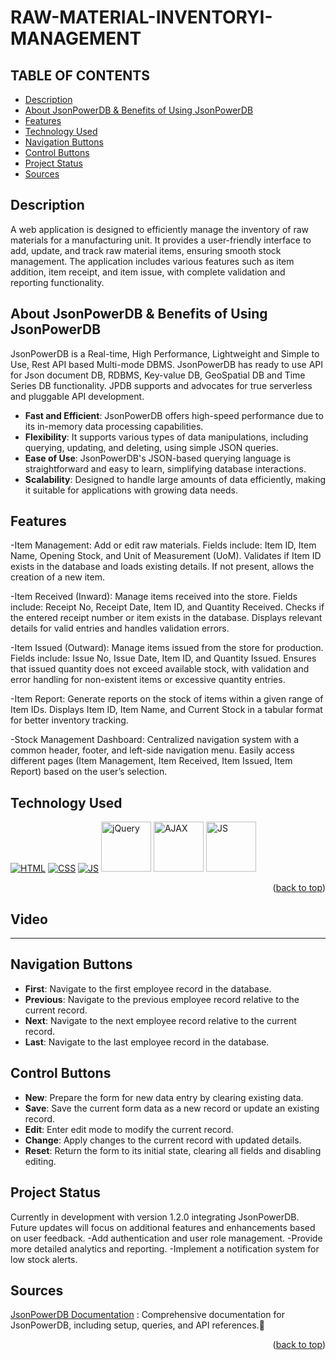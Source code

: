 # RAW-MATERIAL-INVENTORYI-MANAGEMENT

<!-------------------------------------------------------------------------------------------------------------------------------------->

<div id="top"></div>

## TABLE OF CONTENTS

- [Description](#description)
- [About JsonPowerDB & Benefits of Using JsonPowerDB](#benefits-of-JSDB)
- [Features](#features)
- [Technology Used](#technology-used)
- [Navigation Buttons ](#navigation-buttons)
- [Control Buttons](#control-buttons)
- [Project Status](#project-status)
- [Sources](#sources)

<!-------------------------------------------------------------------------------------------------------------------------------------->

## Description
A web application is designed to efficiently manage the inventory of raw materials for a manufacturing unit. It provides a user-friendly interface to add, update, and track raw material items, ensuring smooth stock management. The application includes various features such as item addition, item receipt, and item issue, with complete validation and reporting functionality.
<br>

<!-- --------------------------------------------------------------------------------------------------------------------------------------------------------- -->

## About JsonPowerDB & Benefits of Using JsonPowerDB

JsonPowerDB is a Real-time, High Performance, Lightweight and Simple to Use, Rest API based Multi-mode DBMS. JsonPowerDB has ready to use API for Json document DB, RDBMS, Key-value DB, GeoSpatial DB and Time Series DB functionality. JPDB supports and advocates for true serverless and pluggable API development.

- **Fast and Efficient**: JsonPowerDB offers high-speed performance due to its in-memory data processing capabilities.
- **Flexibility**: It supports various types of data manipulations, including querying, updating, and deleting, using simple JSON queries.
- **Ease of Use**: JsonPowerDB's JSON-based querying language is straightforward and easy to learn, simplifying database interactions.
- **Scalability**: Designed to handle large amounts of data efficiently, making it suitable for applications with growing data needs.
  
<!-- --------------------------------------------------------------------------------------------------------------------------------------------------------- -->

## Features 

-Item Management:
Add or edit raw materials.
Fields include: Item ID, Item Name, Opening Stock, and Unit of Measurement (UoM).
Validates if Item ID exists in the database and loads existing details. If not present, allows the creation of a new item.

-Item Received (Inward):
Manage items received into the store.
Fields include: Receipt No, Receipt Date, Item ID, and Quantity Received.
Checks if the entered receipt number or item exists in the database. Displays relevant details for valid entries and handles validation errors.

-Item Issued (Outward):
Manage items issued from the store for production.
Fields include: Issue No, Issue Date, Item ID, and Quantity Issued.
Ensures that issued quantity does not exceed available stock, with validation and error handling for non-existent items or excessive quantity entries.

-Item Report:
Generate reports on the stock of items within a given range of Item IDs.
Displays Item ID, Item Name, and Current Stock in a tabular format for better inventory tracking.

-Stock Management Dashboard:
Centralized navigation system with a common header, footer, and left-side navigation menu.
Easily access different pages (Item Management, Item Received, Item Issued, Item Report) based on the user’s selection.

<!-- --------------------------------------------------------------------------------------------------------------------------------------------------------- -->

## Technology Used

<p>
  <a href="https://www.w3schools.com/html/"> <img src="https://img.icons8.com/color/70/000000/html-5--v1.png" alt="HTML" /></a>
  <a href="https://www.w3schools.com/css/"> <img src="https://img.icons8.com/color/70/000000/css3.png" alt="CSS" /></a>
  <a href="https://www.w3schools.com/js/"><img src="https://img.icons8.com/color/70/000000/javascript--v1.png" alt="JS" /></a>
  <a href="https://www.w3schools.com/js/"><img src="https://encrypted-tbn0.gstatic.com/images?q=tbn:ANd9GcQML--tf-oIjbL6kkH4wN9D4FqSUixM1aBovQ&s" alt="jQuery" height="80px"  width="80px" /></a>
     <a href="https://www.w3schools.com/js/"><img src="https://encrypted-tbn0.gstatic.com/images?q=tbn:ANd9GcQzNUwj31PQCq8q6WU1rZB-hUxLNKj5j2A8gg&s" alt="AJAX"height="80px"  width="80px /></a>" alt="AJAX" /></a>
  <a href="https://www.w3schools.com/js/"><img src="https://media.licdn.com/dms/image/D4D22AQE6KGrO7C3E0A/feedshare-shrink_2048_1536/0/1701452875140?e=2147483647&v=beta&t=hsgF3TdGmjJtIHTMO78C8fSLjpClfaS6ISdsDi4eKig" alt="JS" height="80px"  width="80px"/></a>

</p>
<p align="right">(<a href="#top">back to top</a>)</p>

<!-- --------------------------------------------------------------------------------------------------------------------------------------------------------- -->

## Video
---
## Navigation Buttons

- **First**: Navigate to the first employee record in the database.
- **Previous**: Navigate to the previous employee record relative to the current record.
- **Next**: Navigate to the next employee record relative to the current record.
- **Last**: Navigate to the last employee record in the database.

<!-- --------------------------------------------------------------------------------------------------------------------------------------------------------- -->

## Control Buttons

- **New**: Prepare the form for new data entry by clearing existing data.
- **Save**: Save the current form data as a new record or update an existing record.
- **Edit**: Enter edit mode to modify the current record.
- **Change**: Apply changes to the current record with updated details.
- **Reset**: Return the form to its initial state, clearing all fields and disabling editing.    
     
<!-- --------------------------------------------------------------------------------------------------------------------------------------------------------- -->

## Project Status

Currently in development with version 1.2.0 integrating JsonPowerDB. Future updates will focus on additional features and enhancements based on user feedback.
-Add authentication and user role management.
-Provide more detailed analytics and reporting.
-Implement a notification system for low stock alerts.

<!-- --------------------------------------------------------------------------------------------------------------------------------------------------------- -->

## Sources

[JsonPowerDB Documentation](https://login2explore.com/jpdb/docs.html) :  Comprehensive documentation for JsonPowerDB, including setup, queries, and API references.🌟

  <p align="right">(<a href="#top">back to top</a>)</p>
  
